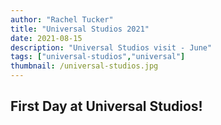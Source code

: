 ```yaml
---
author: "Rachel Tucker"
title: "Universal Studios 2021"
date: 2021-08-15
description: "Universal Studios visit - June"
tags: ["universal-studios","universal"]
thumbnail: /universal-studios.jpg
---
```


## First Day at Universal Studios!
